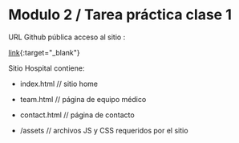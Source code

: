 # Modulo 2 / Tarea práctica clase 1

URL Github pública acceso al sitio :

[link](https://mauriciobarriosb.github.io/curso-front-end-chtec/modulo_2_practicas/clase_1/){:target="_blank"}

Sitio Hospital contiene:

* index.html // sitio home

* team.html // página de equipo médico

* contact.html // página de contacto

* /assets // archivos JS y CSS requeridos por el sitio
